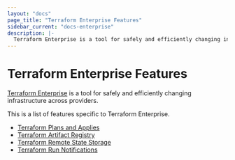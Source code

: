 ```yaml
---
layout: "docs"
page_title: "Terraform Enterprise Features"
sidebar_current: "docs-enterprise"
description: |-
  Terraform Enterprise is a tool for safely and efficiently changing infrastructure across providers.
---
```


# Terraform Enterprise Features

[Terraform Enterprise](https://www.hashicorp.com/products/terraform/) is a tool for safely and
efficiently changing infrastructure across providers.

This is a list of features specific to Terraform Enterprise.

- [Terraform Plans and Applies](/docs/enterprise/runs)
- [Terraform Artifact Registry](/docs/enterprise/artifacts)
- [Terraform Remote State Storage](/docs/enterprise/state)
- [Terraform Run Notifications](/docs/enterprise/runs/notifications.html)
